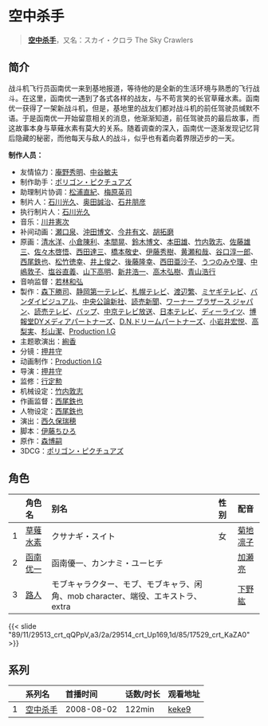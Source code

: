 # 空中杀手


> <u>**[空中杀手](https://bgm.tv/subject/1836)**</u>，又名：スカイ・クロラ The Sky Crawlers

## 简介

战斗机飞行员函南优一来到基地报道，等待他的是全新的生活环境与熟悉的飞行战斗。在这里，函南优一遇到了各式各样的战友，与不苟言笑的长官草薙水素。函南优一获得了一架新战斗机，但是，基地里的战友们都对战斗机的前任驾驶员缄默不语。于是函南优一开始留意相关的消息，他渐渐知道，前任驾驶员的最后故事，而这故事本身与草薙水素有莫大的关系。随着调查的深入，函南优一逐渐发现记忆背后隐藏的秘密，而他每天与敌人的战斗，似乎也有着向着界限迈步的一天。

**制作人员：**
- 友情協力：[庵野秀明](https://bgm.tv/person/94)、[中谷敏夫](https://bgm.tv/person/51697)
- 制作助手：[ポリゴン・ピクチュアズ](https://bgm.tv/person/13892)
- 助理制片协调：[松浦直紀](https://bgm.tv/person/27829)、[梅原英司](https://bgm.tv/person/6797)
- 制片人：[石川光久](https://bgm.tv/person/3133)、[奥田誠治](https://bgm.tv/person/19591)、[石井朋彦](https://bgm.tv/person/28174)
- 执行制片人：[石川光久](https://bgm.tv/person/3133)
- 音乐：[川井憲次](https://bgm.tv/person/67)
- 补间动画：[瀬口泉](https://bgm.tv/person/33643)、[沖田博文](https://bgm.tv/person/14844)、[今井有文](https://bgm.tv/person/12507)、[胡拓磨](https://bgm.tv/person/18169)
- 原画：[清水洋](https://bgm.tv/person/3564)、[小倉陳利](https://bgm.tv/person/11403)、[本間晃](https://bgm.tv/person/11790)、[鈴木博文](https://bgm.tv/person/642)、[本田雄](https://bgm.tv/person/1383)、[竹内敦志](https://bgm.tv/person/2373)、[佐藤雄三](https://bgm.tv/person/780)、[佐々木啓悟](https://bgm.tv/person/13699)、[西田達三](https://bgm.tv/person/12595)、[橋本敬史](https://bgm.tv/person/3426)、[伊藤秀樹](https://bgm.tv/person/12238)、[黄瀬和哉](https://bgm.tv/person/1192)、[谷口淳一郎](https://bgm.tv/person/3063)、[西尾鉄也](https://bgm.tv/person/643)、[松竹徳幸](https://bgm.tv/person/2878)、[井上俊之](https://bgm.tv/person/2177)、[後藤隆幸](https://bgm.tv/person/248)、[西田亜沙子](https://bgm.tv/person/620)、[うつのみや理](https://bgm.tv/person/1862)、[中嶋敦子](https://bgm.tv/person/276)、[塩谷直義](https://bgm.tv/person/3498)、[山下高明](https://bgm.tv/person/2648)、[新井浩一](https://bgm.tv/person/4)、[高木弘樹](https://bgm.tv/person/1305)、[青山浩行](https://bgm.tv/person/3075)
- 音响监督：[若林和弘](https://bgm.tv/person/564)
- 製作：[森下勝司](https://bgm.tv/person/50305)、[静岡第一テレビ](https://bgm.tv/person/55934)、[札幌テレビ](https://bgm.tv/person/55932)、[渡辺繁](https://bgm.tv/person/655)、[ミヤギテレビ](https://bgm.tv/person/55933)、[バンダイビジュアル](https://bgm.tv/person/56)、[中央公論新社](https://bgm.tv/person/45451)、[読売新聞](https://bgm.tv/person/23147)、[ワーナー ブラザース ジャパン](https://bgm.tv/person/16129)、[読売テレビ](https://bgm.tv/person/14592)、[バップ](https://bgm.tv/person/823)、[中京テレビ放送](https://bgm.tv/person/49702)、[日本テレビ](https://bgm.tv/person/492)、[ディーライツ](https://bgm.tv/person/1641)、[博報堂DYメディアパートナーズ](https://bgm.tv/person/1800)、[D.N.ドリームパートナーズ](https://bgm.tv/person/3747)、[小岩井宏悦](https://bgm.tv/person/57708)、[高梨実](https://bgm.tv/person/61568)、[杉山潔](https://bgm.tv/person/63121)、[Production I.G](https://bgm.tv/person/1286)
- 主题歌演出：[絢香](https://bgm.tv/person/8341)
- 分镜：[押井守](https://bgm.tv/person/1287)
- 动画制作：[Production I.G](https://bgm.tv/person/1286)
- 导演：[押井守](https://bgm.tv/person/1287)
- 监修：[行定勲](https://bgm.tv/person/21907)
- 机械设定：[竹内敦志](https://bgm.tv/person/2373)
- 作画监督：[西尾鉄也](https://bgm.tv/person/643)
- 人物设定：[西尾鉄也](https://bgm.tv/person/643)
- 演出：[西久保瑞穂](https://bgm.tv/person/245)
- 脚本：[伊藤ちひろ](https://bgm.tv/person/3481)
- 原作：[森博嗣](https://bgm.tv/person/3480)
- 3DCG：[ポリゴン・ピクチュアズ](https://bgm.tv/person/13892)

## 角色

|     |   角色名   |   别名  | 性别 |  配音  |
|:--- |:------  |:----      |:---  |:--   |
| 1 | [草薙水素](https://bgm.tv/character/29513) | クサナギ・スイト | 女 | [菊地凛子](https://bgm.tv/person/17190) |
| 2 | [函南优一](https://bgm.tv/character/29514) | 函南優一、カンナミ・ユーヒチ |  | [加瀬亮](https://bgm.tv/person/23485) |
| 3 | [路人](https://bgm.tv/character/17529) | モブキャラクター、モブ、モブキャラ、闲角、mob character、端役、エキストラ、extra |  | [下野紘](https://bgm.tv/person/4262) |

{{< slide "89/11/29513_crt_qQPpV,a3/2a/29514_crt_Up169,1d/85/17529_crt_KaZA0" >}}

## 系列

|     | 系列名  | 首播时间       | 话数/时长  | 观看地址                                                    |
| :-- | :--- | :--------- | :----- | :------------------------------------------------------ |
| 1   |[空中杀手](https://bgm.tv/subject/1836)| 2008-08-02 | 122min | [keke9](https://www.keke9.app/play/30942-4-283084.html) |



